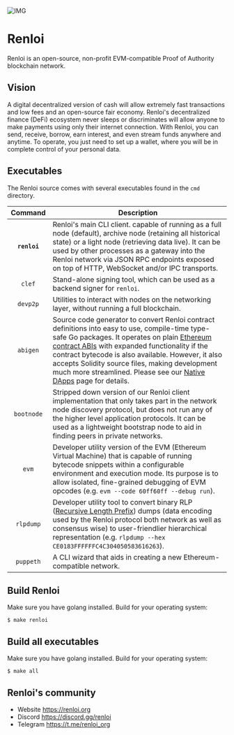 ![IMG](https://user-images.githubusercontent.com/96906027/147944368-66d18a6e-81cc-4c05-b26b-5c1872c60a16.png)
# Renloi
Renloi is an open-source, non-profit EVM-compatible Proof of Authority blockchain network.
## Vision
A digital decentralized version of cash will allow extremely fast transactions and low fees and an open-source fair economy. Renloi's decentralized finance (DeFi) ecosystem never sleeps or discriminates will allow anyone to make payments using only their internet connection. With Renloi, you can send, receive, borrow, earn interest, and even stream funds anywhere and anytime. To operate, you just need to set up a wallet, where you will be in complete control of your personal data.

## Executables

The Renloi source comes with several executables found in the `cmd` directory.

|    Command    | Description                                                                                                                                                                                                                                                                                                                                                                                                                                                                                                                                          |
| :-----------: | ---------------------------------------------------------------------------------------------------------------------------------------------------------------------------------------------------------------------------------------------------------------------------------------------------------------------------------------------------------------------------------------------------------------------------------------------------------------------------------------------------------------------------------------------------- |
|  **`renloi`**   | Renloi's main CLI client. capable of running as a full node (default), archive node (retaining all historical state) or a light node (retrieving data live). It can be used by other processes as a gateway into the Renloi network via JSON RPC endpoints exposed on top of HTTP, WebSocket and/or IPC transports. 
|   `clef`    | Stand-alone signing tool, which can be used as a backend signer for `renloi`.  |
|   `devp2p`    | Utilities to interact with nodes on the networking layer, without running a full blockchain. |
|   `abigen`    | Source code generator to convert Renloi contract definitions into easy to use, compile-time type-safe Go packages. It operates on plain [Ethereum contract ABIs](https://docs.soliditylang.org/en/develop/abi-spec.html) with expanded functionality if the contract bytecode is also available. However, it also accepts Solidity source files, making development much more streamlined. Please see our [Native DApps](https://geth.ethereum.org/docs/dapp/native-bindings) page for details. |
|  `bootnode`   | Stripped down version of our Renloi client implementation that only takes part in the network node discovery protocol, but does not run any of the higher level application protocols. It can be used as a lightweight bootstrap node to aid in finding peers in private networks.                                                                                                                                                                                                                                                                 |
|     `evm`     | Developer utility version of the EVM (Ethereum Virtual Machine) that is capable of running bytecode snippets within a configurable environment and execution mode. Its purpose is to allow isolated, fine-grained debugging of EVM opcodes (e.g. `evm --code 60ff60ff --debug run`).                                                                                                                                                                                                                                                                     |
|   `rlpdump`   | Developer utility tool to convert binary RLP ([Recursive Length Prefix](https://eth.wiki/en/fundamentals/rlp)) dumps (data encoding used by the Renloi protocol both network as well as consensus wise) to user-friendlier hierarchical representation (e.g. `rlpdump --hex CE0183FFFFFFC4C304050583616263`).                                                                                                                                                                                                                                 |
|   `puppeth`   | A CLI wizard that aids in creating a new Ethereum-compatible network.     

## Build Renloi
Make sure you have golang installed.
Build for your operating system:

`$ make renloi`

## Build all executables
Make sure you have golang installed.
Build for your operating system:

`$ make all`

## Renloi's community
* Website https://renloi.org
* Discord https://discord.gg/renloi
* Telegram https://t.me/renloi_org



